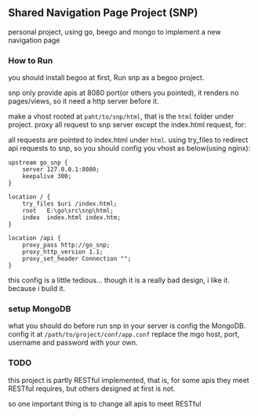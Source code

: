 ## Shared Navigation Page Project (SNP) ##
personal project, using go, beego and mongo to implement a new navigation page


### How to Run
you should install begoo at first, Run snp as a begoo project.

snp only provide apis at 8080 port(or others you pointed), it renders no pages/views, so it need a http server before it.

make a vhost rooted at `paht/to/snp/html`, that is the `html` folder under project. proxy all request to snp server except the index.html request, for:

all requests are pointed to index.html under `html`. using try_files to redirect api requests to snp, so you should config you vhost as below(using nginx):

```
upstream go_snp {
    server 127.0.0.1:8080;
    keepalive 300;
}

location / {
    try_files $uri /index.html;
    root   E:\go\src\snp\html;
    index  index.html index.htm;
}

location /api {
    proxy_pass http://go_snp;
    proxy_http_version 1.1;
    proxy_set_header Connection "";
}
```
this config is a little tedious... though it is a really bad design, i like it. because i build it.

### setup MongoDB
what you should do before run snp in your server is config the MongoDB. config it at `/path/to/project/conf/app.conf`
replace the mgo host, port, username and password with your own.

### TODO
this project is partly  RESTful implemented, that is, for some apis they meet RESTful requires, but others designed at first is not.

so one important thing is to change all apis to meet RESTful